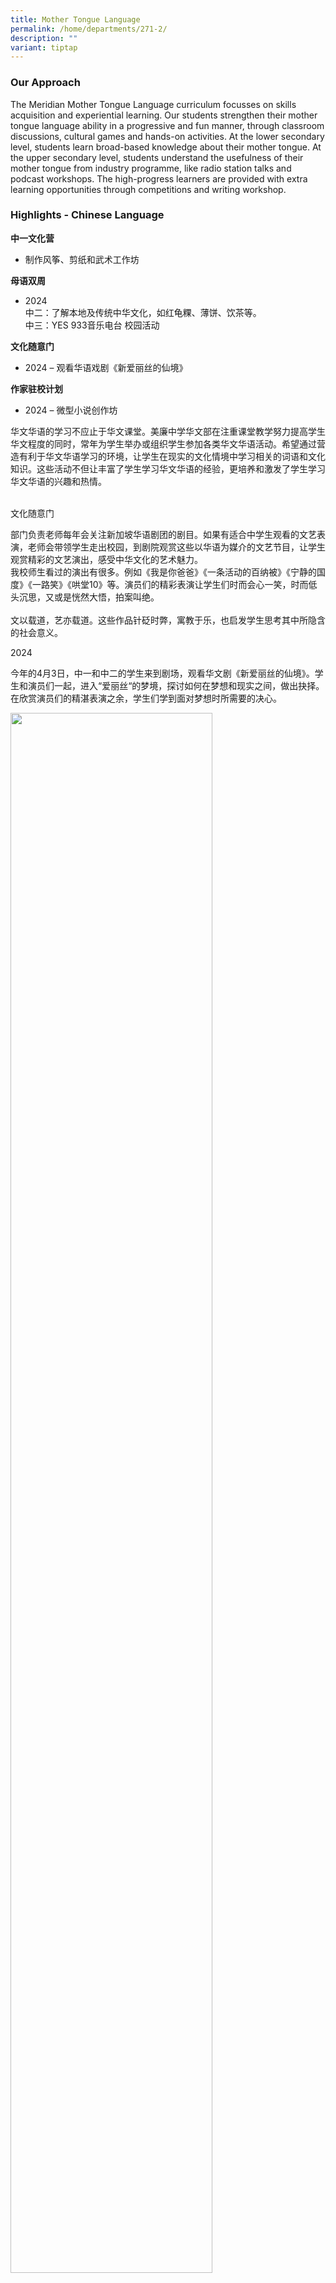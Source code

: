 ```yaml
---
title: Mother Tongue Language
permalink: /home/departments/271-2/
description: ""
variant: tiptap
---
```

<h3>Our Approach</h3>
<p>The Meridian Mother Tongue Language curriculum focusses on skills acquisition
and experiential learning. Our students strengthen their mother tongue
language ability in a progressive and fun manner, through classroom discussions,
cultural games and hands-on activities. At the lower secondary level, students
learn broad-based knowledge about their mother tongue. At the upper secondary
level, students understand the usefulness of their mother tongue from industry
programme, like radio station talks and podcast workshops. The high-progress
learners are provided with extra learning opportunities through competitions
and writing workshop.&nbsp;</p>
<h3>Highlights - Chinese Language</h3>
<p><strong>中一文化营</strong>
</p>
<ul data-tight="true" class="tight">
<li>
<p>制作风筝、剪纸和武术工作坊</p>
</li>
</ul>
<p><strong>母语双周</strong>
</p>
<ul data-tight="true" class="tight">
<li>
<p>2024
<br>中二：了解本地及传统中华文化，如红龟粿、薄饼、饮茶等。
<br>中三：YES 933音乐电台 校园活动</p>
</li>
</ul>
<p><strong>文化随意门</strong>
</p>
<ul data-tight="true" class="tight">
<li>
<p>2024 – 观看华语戏剧《新爱丽丝的仙境》</p>
</li>
</ul>
<p><strong>作家驻校计划</strong>
</p>
<ul data-tight="true" class="tight">
<li>
<p>2024 – 微型小说创作坊</p>
</li>
</ul>
<p>华文华语的学习不应止于华文课堂。美廉中学华文部在注重课堂教学努力提高学生华文程度的同时，常年为学生举办或组织学生参加各类华文华语活动。希望通过营造有利于华文华语学习的环境，让学生在现实的文化情境中学习相关的词语和文化知识。这些活动不但让丰富了学生学习华文华语的经验，更培养和激发了学生学习华文华语的兴趣和热情。
<br>
<br>
</p>
<p>文化随意门</p>
<p>部门负责老师每年会关注新加坡华语剧团的剧目。如果有适合中学生观看的文艺表演，老师会带领学生走出校园，到剧院观赏这些以华语为媒介的文艺节目，让学生观赏精彩的文艺演出，感受中华文化的艺术魅力。
<br>我校师生看过的演出有很多。例如《我是你爸爸》《一条活动的百纳被》《宁静的国度》《一路笑》《哄堂10》等。演员们的精彩表演让学生们时而会心一笑，时而低头沉思，又或是恍然大悟，拍案叫绝。
<br>
<br>文以载道，艺亦载道。这些作品针砭时弊，寓教于乐，也启发学生思考其中所隐含的社会意义。</p>
<p>2024</p>
<p>今年的4月3日，中一和中二的学生来到剧场，观看华文剧《新爱丽丝的仙境》。学生和演员们一起，进入“爱丽丝“的梦境，探讨如何在梦想和现实之间，做出抉择。在欣赏演员们的精湛表演之余，学生们学到⾯对梦想时所需要的决⼼。</p>
<div class="isomer-image-wrapper">
<img style="width: 80%;" height="auto" width="100%" alt="" src="/images/Departments/MTL/CPES.jpg">
</div>
<p></p>
<p></p>
<div class="isomer-image-wrapper">
<img style="width: 80%;" height="auto" width="100%" src="/images/mtcl1.png">
</div>
<p></p>
<p>华文文化营</p>
<p>我校华文部每年为中一新生举办文化营活动，目的是让学生了解和感受华族文化的意趣和精髓。每年的活动有所不同，比如制作竹简、捏制泥塑、画脸谱、绘彩扇、雕刻佩章等。
<br>
<br>
</p>
<p>2024</p>
<p>今年的中一文化营为学生提供了沉浸式的动手学习体验。学生们亲手制作了风筝，还拿起剪刀尝试剪纸，在经验丰富的武术教练的带领下，学习了华族武术的基本动作，也被令人惊叹的武术表演所吸引。总而言之，这些活动加深了他们对华族文化的了解。</p>
<div class="isomer-image-wrapper">
<img style="width: 75%;" height="auto" width="100%" alt="" src="/images/Departments/MTL/kite_making_2.jpg">
</div>
<div class="isomer-image-wrapper">
<img style="width: 75%;" height="auto" width="100%" alt="" src="/images/Departments/MTL/kite_making.jpg">
</div>
<p></p>
<div class="isomer-image-wrapper">
<img style="width: 75%;" height="auto" width="100%" alt="" src="/images/Departments/MTL/wushu.jpg">
</div>
<p></p>
<div class="isomer-image-wrapper">
<img style="width: 80%;" height="auto" width="100%" src="/images/mtoct5.jpg">
</div>
<p>
<br>
</p>
<div class="isomer-image-wrapper">
<img style="width: 80%;" height="auto" width="100%" src="/images/mtoct6.jpg">
</div>
<p>
<br>
</p>
<div class="isomer-image-wrapper">
<img style="width: 80%;" height="auto" width="100%" src="/images/mtoct7.jpg">
</div>
<p>
<br>
</p>
<div class="isomer-image-wrapper">
<img style="width: 80%;" height="auto" width="100%" src="/images/mtoct8.jpg">
</div>
<p>
<br>
</p>
<div class="isomer-image-wrapper">
<img style="width: 80%;" height="auto" width="100%" src="/images/mtoct9.jpg">
</div>
<p>庆祝农历新年</p>
<p>我们给学生讲新年的故事，我们和学生一起唱新年的歌，我们教学生玩新年传统游戏，我们和学生互道新春的祝福。在一年如夏的新加坡，我们华文部的老师带领全校师生，说春天的故事唱春天的歌曲，迎接春天的到来，恭祝美廉师生新年幸福快乐！
<br>
</p>
<div class="isomer-image-wrapper">
<img style="width: 75%;" height="auto" width="100%" alt="" src="/images/Departments/MTL/Picture1.png">
</div>
<div class="isomer-image-wrapper">
<img style="width: 80%;" height="auto" width="100%" src="/images/mtoct11.jpg">
</div>
<p>
<br>
</p>
<div class="isomer-image-wrapper">
<img style="width: 80%;" height="auto" width="100%" src="/images/mtoct12.jpg">
</div>
<p>
<br>
</p>
<div class="isomer-image-wrapper">
<img style="width: 80%;" height="auto" width="100%" src="/images/mtoct13.jpg">
</div>
<p>
<br>
</p>
<div class="isomer-image-wrapper">
<img style="width: 80%;" height="auto" width="100%" src="/images/mtoct14.jpg">
</div>
<p>
<br>
</p>
<div class="isomer-image-wrapper">
<img style="width: 80%;" height="auto" width="100%" src="/images/mtoct15.jpg">
</div>
<p>
<br>
</p>
<div class="isomer-image-wrapper">
<img style="width: 80%;" height="auto" width="100%" src="/images/mtoct16.jpg">
</div>
<p>
<br>
</p>
<div class="isomer-image-wrapper">
<img style="width: 80%;" height="auto" width="100%" src="/images/mtoct17.jpg">
</div>
<p>
<br>
</p>
<div class="isomer-image-wrapper">
<img style="width: 80%;" height="auto" width="100%" src="/images/mtoct18.jpg">
</div>
<h3>Highlights - Malay Language</h3>
<h3>2025</h3>
<h4>Feb – Pertandingan CendekiaSahibba </h4>
<p>Para pelajar Meridian telah berpeluang untuk bertarung dalam Pertandingan
CendekiaSahibba&nbsp; yang dianjurkan oleh Sekolah Rendah Riverside dan
Sekolah Menengah Changkat Changi.&nbsp; Pertandingan ini diadakan pada
22 Februari 2025 di Sekolah Menengah Changkat Changi</p>
<p>&nbsp;Lesung bukan sebarang lesung</p>
<p>Lesung dari Tanjung Kelik;</p>
<p>Renung bukan sebarang renung,</p>
<p>Renung mencari kata terbaik!</p>
<p><strong>&nbsp;Peserta:</strong>
</p>
<ul data-tight="true" class="tight">
<li>
<p>Auzan bin M Effendy (2-3)</p>
</li>
<li>
<p>⁠Queaisyah Bt M Zaki(2-6)</p>
</li>
<li>
<p>⁠Shaura Marissa Bt M Fazlan (3-7)</p>
</li>
<li>
<p>&nbsp;Raiyan Aqil (3-2)</p>
</li>
</ul>
<p>&nbsp;Semangat kental para peserta tetap menyerlah dalam keaadan tegang
walaupun tidak berjaya ke peringkat akhir. Syabas kepada mereka yang berani
keluar daripada zon keselesaan pada Sabtu dari jam 8 pagi -12 tengah hari
untuk bertarung dan berhadapan dengan para pelajar Menengah 4 di medan
pertandingan!</p>
<p>Queaisyah&nbsp; dan Shaura Marissa akan turut mengambil bahagian dalam
pertandingan Sahibba seterusnya, Mesra Sahibba Singapura pada 25 Mei 2025&nbsp;
nanti di Dewan Persada, Wisma Geylang Serai. Semoga berjaya Queaisyah Bt
M Zaki dan Shaura!</p>
<div class="isomer-image-wrapper">
<img style="width: 60%;" height="auto" width="100%" alt="" src="/images/Departments/MTL/Picture1.jpg">
</div>
<h4>Rakan Bahasa </h4>
<p><strong>&nbsp;</strong>Sekolah Menengah Meridian mencalonkan dua lagi
Rakan Bahasa dalam kalangan pelajar Bahasa Melayu yang mempamerkan kecintaan
terhadap bahasa dan budaya Melayu.&nbsp; Perlantikan mereka yang disokong
Majlis Bahasa Melayu Singapura (MBMS) memberikan Rakan Bahasa ruang dan
peluang untuk melibatkan diri dalam pelbagai acara bahasa dan budaya Melayu
yang dianjurkan di peringkat sekolah dan kebangsaan.</p>
<p>&nbsp;Tahun ini, Que’aisyah Binte Mohammad Zaki (Men 2-6) dan Mohammad
Anaqi Bin Mohammad Isham (Men 1-6) akan menerima perlantikan mereka dalam
majlis anjuran MBMS pada 15 April 2025 bersama Rakan Bahasa lain dari peringkat
rendah, menengah dan maktab.</p>
<p>&nbsp;Sebelum itu, Aisyah dan Anaqi telahpun dilibatkan dalam sambutan
Hari Raya sekolah yang diadakan sepanjang dua minggu pertama penggal dua
sebagai pengacara segmen Recess Raya dan Kuiz Raya bersama-sama Rakan Bahasa
yang terdahulu.</p>
<p>&nbsp;Semoga Aisyah dan Anaqi akan menjadi pemangkin semangat rakan-rakan
pelajar mereka dalam melestarikan bahasa dan budaya Melayu melalui lebih
banyak aktiviti dan acara pada masa hadapan.</p>
<p></p>
<div class="isomer-image-wrapper">
<img style="width: 60%;" height="auto" width="100%" alt="" src="/images/Departments/MTL/Picture2.jpg">
</div>
<h4>Mac- Perkhemahan Kebudayaan Menengah 1: Menyelami Warisan, Menjiwai Nilai</h4>
<p>Sebagai sebahagian daripada sambutan Bulan Bahasa Ibunda, pelajar Menengah
1 telah menyertai <em>Perkhemahan Bahasa Ibunda 2025</em> yang sarat dengan
aktiviti budaya.</p>
<p>Antara aktiviti utama ialah bengkel Dikir Barat, yang mengasah semangat
kerjasama dan keyakinan diri melalui seni persembahan tradisional. Pelajar
juga mengikuti bengkel Khat Jawi, di mana mereka menulis nilai sekolah
– <em>Daya Tahan</em>, <em>Jujur</em>, <em>Prihatin</em>, dan <em>Rendah Hati</em> –
dalam tulisan jawi. Aktiviti ini memperkukuh pemahaman mereka terhadap
nilai-nilai murni sambil menghargai seni warisan. Akhir sekali, pelajar
mempelajari tentang busana tradisional Melayu, termasuk cara memakai <em>tanjak</em> dan <em>samping</em>.
Aktiviti ini membuka ruang untuk mereka mengenali dan menghargai keunikan
budaya sendiri.</p>
<p>Perkhemahan ini bukan sahaja menyeronokkan, tetapi juga memperkukuh jati
diri dan rasa bangga terhadap warisan bahasa dan budaya Melayu.</p>
<p></p>
<div class="isomer-image-wrapper">
<img style="width: 60%;" height="auto" width="100%" alt="" src="/images/Departments/MTL/Picture3.jpg">
</div>
<h4>April – Sambutan Hari Raya</h4>
<p><strong>&nbsp;</strong>Pada tahun ini, sambutan Hari Raya lebih meriah
dengan pelibatan pelajar dan kaki tangan Sekolah Menengah Meridian yang
candi lagi bersemangat.&nbsp;</p>
<p>&nbsp;Bertemakan Meraikan Tradisi Raya Dengan Sentuhan Moden, sambutan
Raya 2025 menyaksikan pelajar-pelajar menyahut cabaran menyanyikan lagu-lagu
Raya melalui acara Recess Raya pada 28 Mac 2025 yang diterajui Rakan-rakan
Bahasa dahulu dan kini.&nbsp; Hadiah-hadiah menarik ditawarkan kepada peserta
yang termasuk pelajar bukan Melayu sekiranya mereka menyanyikan korus lagu
Raya dengan betul.&nbsp; Video-video acara yang menyeronokkan ini berjaya
menarik ratusan tontonan apabila ianya dikongsi di akaun Instagram sekolah.
Tidak disangka bahawa sekolah ini menyimpan begitu ramai pelajar dengan
bakat terpendam!</p>
<p>Kaki tangan Sekolah Menengah Meridian juga tidak ketinggalan dengan video
Serumpun Raya yang dirakam untuk tayangan semasa konsert Raya pada 2 April
2025.&nbsp; Dengan terang hati, mereka seronok mempelajari pergerakan ala-ala
bahasa isyarat mengikut video Raya Mimi Fly. Sorakan para pelajar yang
teruja menonton guru, pegerai kantin dan pegawai keselamatan sekolah mereka
menggambarkan penghargaan yang jarang diperlihatkan pada hari-hari biasa.</p>
<p>&nbsp;Konsert yang diacarakan oleh Rakan Bahasa 2023 ini juga menampilkan
18 pelajar-pelajar Menengah 3 dalam segmen kejutan yang cukup menghiburkan.&nbsp;
Persembahan dikir barat memang amat dinanti-nantikan dan gabungan pelajar-pelajar
Bahasa Melayu ini tidak menghampakan.</p>
<p>Pada akhir konsert yang turut menawarkan hadiah seperti ketupat berisi
manisan melalui segmen Kuiz Trivia Raya, para penonton khususnya golongan
pelajar kelihatan ceria dan ramai yang menyuarakan perasaan teruja dalam
menantikan sajian Raya pada tahun hadapan.</p>
<p></p>
<div class="isomer-image-wrapper">
<img style="width: 60%;" height="auto" width="100%" alt="" src="/images/Departments/MTL/Picture4.jpg">
</div>
<p></p>
<h3><strong>&nbsp;</strong>2024</h3>
<p><strong>&nbsp;Feb 2024 – Perkhemahan Kebudayaan Menengah 1</strong>
</p>
<p><strong>&nbsp;</strong>Perkhemahan Kebudayaan pada tahun ini menjamu para
pelajar Menengah 1 dengan pelbagai aktiviti kebudayaan. Sesi separuh hari
ini mengajak pelajar mempelajari dan mencuba sendiri seni pertahanan silat,
menghasilkan anyaman bakul dan memasak kuih jongkong. Menerusi sesi ini,
pelajar didedahkan kepada pelbagai aspek kesenian dan kebudayaan tradisi
Melayu.</p>
<p>&nbsp;Sesi amali yang dijalankan memberi pelajar peluang mencuba sendiri
pelbagai tradisi amalan masyarakat Melayu. Peluang yang bernilai ini pasti
menjadi memori yang tidak dapat dilupakan oleh para pelajar apabila mereka
bekerjasama dengan rakan dan fasilitator yang mesra sambil memartabatkan
warisan bangsa.</p>
<div class="isomer-image-wrapper">
<img style="width: 70%;" height="auto" width="100%" alt="" src="/images/Departments/MTL/Perkhemahan_Kebudayaan_Mgh_1_2024.png">
</div>
<p>&nbsp;<strong>Feb 2024 – Rakan Bahasa</strong>
</p>
<p>Raiyan Aqil Bin Rozairudin dari kelas 2/2 dan Alisha Syakira Binte Kamsani
dari kelas 2/7 telah dilantik sebagai Rakan Bahasa di upacara yang berlangsung
di Singapore Discovery Centre pada 19 April 2024. Pelantikan oleh Majlis
Bahasa Melayu Singapura (MBMS) ini akan memberikan mereka peluang untuk
mengikut serta dalam aktiviti-aktiviti yang dijalankan sepanjang tahun
seperti acara Pertandingan Podcast.</p>
<p>Para pejuang bahasa ini diberi tugas untuk menggalak dan mengongsi keindahan
bahasa Melayu bersama para pelajar menengah Meridian yang lain!</p>
<p>Pelantikan Rakan Bahasa itu dirasmikan oleh Pengerusi Jawatankuasa Bulan
Bahasa, Zhulkarnain Abdul Rahim.</p>
<div class="isomer-image-wrapper">
<img style="width: 75%;" height="auto" width="100%" alt="" src="/images/Departments/MTL/Rakan_Bahasa_2024.png">
</div>
<p><strong>Feb- April 2024 – Pertandingan Cerpen dan Puisi</strong>
</p>
<p>Para pelajar Meridian telah berpeluang untuk mengembangkan kemahiran menulis
cerpen serta puisi yang dianjurkan oleh Persatuan Bahasa Melayu Universiti
Kebangsaan Singapura. Peluang ini tidak disia-siakan memandangkan pihak
penganjur telah menjemput beberapa individu yang terkenal dalam bidang-bidang
penulisan kreatif serta penggiat seni dan budaya Singapura untuk berkongsi
pengalaman mereka yang luas.</p>
<p>&nbsp;<strong>Bengkel Cerpen (3 Feb)</strong>
</p>
<p>&nbsp;Bengkel ini&nbsp; telah dikendalikan oleh Cikgu R. Azmann, seorang
penggiat seni dikir barat serta penulis skrip dan lagu tempatan. Beliau
telah berkongsi strategi penulisan cerpen yang menarik dan menetapkan tema
‘Masa’ untuk para peserta melahirkan cerpen yang menarik.</p>
<p>&nbsp;Peserta Cerpen :</p>
<p>·&nbsp;&nbsp;&nbsp;&nbsp; Fariq Rinaldi B Sharil (2-2)</p>
<p>·&nbsp;&nbsp;&nbsp;&nbsp; Ashreef Nakhaie B Juma’at (2-2)</p>
<p>·&nbsp;&nbsp;&nbsp;&nbsp; Nur Qaisaran Bte M. Tahir (2-7)</p>
<p>·&nbsp;&nbsp;&nbsp;&nbsp; Alisha Syakira Bte Kamsani 2-7</p>
<p>·&nbsp;&nbsp;&nbsp;&nbsp; Nur Alesya Zafirah Bte M.Hidir (2-6)</p>
<p></p>
<p><strong>Bengkel Puisi</strong>
</p>
<p>Setiap sekolah perlu menghantar karya puisi dan video treler bagi setiap.
Para peserta perlu menjalani 2 bengkel yang berbeza seperti berikut:</p>
<p>a) Penulisan Puisi (17/2/24)</p>
<p>&nbsp;Bahagian penulisan telah dijalankan oleh Encik Afi Hanafi, seorang
penggiat seni puisi yang sering berkongsi untuk menulis dan menyampaikan
syair yang baik di TikTok serta menghasilkan bahan kraftangan yang dihiasi
kain songket sebagai hadiah.&nbsp;&nbsp;</p>
<p>b) Penyampaian Puisi untuk persiapan video treler (24/2/24)</p>
<p>&nbsp;Bahagian penyampaian pula telah dikongsi oleh Cikgu Asnida Daud,
seorang guru pakar bagi penghasilan video untuk bahan kurikulum tempatan
serta penggiat seni budaya dan berbakat pula dalam bidang nyanyian. Beliau
telah berkongsi tentang proses kreatif dan teknik penyampaian puisi.</p>
<p>&nbsp;Dengan penuh semangat dan dedikasi, Shaura Marissa Bte M. Fazlan
(2-7) telah berkarya dengan menarik melalui puisi dan video treler yang
dihasilkan sendiri secara kreatif.</p>
<p></p>
<div class="isomer-image-wrapper">
<img style="width: 75%;" height="auto" width="100%" alt="" src="/images/Departments/MTL/Bengkel_Bahasa_2024.png">
</div>
<p><strong>Mac 2024 – Peraduan Video TikTok P Ramlee</strong>
</p>
<p><strong>&nbsp;</strong>Buat julung-julung kalinya, Berita Harian telah
menganjurkan peraduan yang kreatif dalam era digital bagi menggalakkan
penggunaan bahasa Melayu dalam kalangan pelajar untuk menghasilkan video
TikTok berdasarkan filem-filem seniman agung P.Ramlee. Tentu sekali, para
pelajar Meridian turut mengambil peluang keemasan ini untuk menghasilkan
video singkat berdasarkan filem Madu Tiga.</p>
<p>Melalui penghayatan watak-watak berdasarkan filem yang dihasilkan pada
tahun 1964, para pelajar bukan sahaja menikmati pengalaman yang berharga
untuk meluaskan perbendaharaan kata, mereka juga dapat mengenali P Ramlee
serta karya-karya beliau yang kreatif dalam bidang perfileman dan lagu-lagu
Melayu.</p>
<p>&nbsp;Para peserta terdiri daripada</p>
<p>· Nadra Tanisha Bte Ishak (3E3)</p>
<p>· Iris Zahiyah Bte M. Imran (3A2)</p>
<p>· Nur Auralya Bte Norhisham (2-3)</p>
<p>· Nur Aadalya Bte Norhisham (2-1)</p>
<p>&nbsp;</p>
<h4>2022</h4>
<h5>Ogos 2022 – Aktiviti Dwi Minggu Bahasa, Seni Menganyam</h5>
<p>Bukan sekadar melatih penelitian pelajar, tetapi turut mencungkil kreativiti
mereka. Itulah yang dapat dicapai para pelajar Menengah 2 menerusi aktiviti
menganyam tempat letak minuman. Menerusi aktiviti yang dijalankan selama
2 jam itu, para pelajar dapat mempelajari teknik-teknik menganyam dengan
betul. Menurut para pelatih, seni tangan itu semakin pupus ditelan zaman.
Maka itulah, ilmu tersebut diharap dapat diturunkan kepada generasi akan
datang, seperti pelajar-pelajar Menengah 2 ini. Para pelatih juga berkongsi
beberapa pelajar Menengah 2 ini ada kebolehan untuk menganyam dengan baik,
Syabas diucapkan kepada mereka!</p>
<div class="isomer-image-wrapper">
<img style="width: 75%;" height="auto" width="100%" src="/images/ML03.jpg">
</div>
<p></p>
<div class="isomer-image-wrapper">
<img style="width: 75%;" height="auto" width="100%" src="/images/ML04.jpg">
</div>
<h5>Ogos 2022 – Aktiviti Dwi Minggu Bahasa, Seni Lukisan Batik</h5>
<p>Pada Ogos lalu, lebih daripada 100 Menengah 3 didedahkan dengan aktiviti
lukisan batik. Menjangkaui teknik seni lukisan yang diajar oleh guru-guru
mapan, para pelajar Menengah 3 ini juga mempelajari tentang sejarah lukisan
batik dan peranan batik dalam dunia Melayu. Setiap pelajar disiapkan dengan
alat-alat seni lukisan batik untuk mereka mencubanya. Selepas menghadiri
sesi tersebut, beberapa pelajar Menengah 3 ini berkongsi kini mereka lebih
dapat menghargai seni batik yang mereka lihat daripada pakaian yang dimiliki
oleh keluarga mereka. Syabas!</p>
<div class="isomer-image-wrapper">
<img style="width: 75%;" height="auto" width="100%" src="/images/ML02.jpg">
</div>
<h5>Julai 2022 – Siri Ceramah dan Kuliah Menengah 3</h5>
<p>Pada penggal ketiga tahun ini, Unit Bahasa Melayu Sekolah Menengah Meridian
mula untuk menganjurkan Siri Ceramah dan Kuliah bagi pelajar Menengah 3
yang akan mengambil aliran Ekspres. Siri ceramah dan kuliah ini memberi
pelajar latihan intensif yang melatih mereka tentang teknik-teknik menjawab
soalan peperiksaan peringkat O. Tujuannya adalah bagi pelajar Menengah
3 mempersiapkan diri untuk menduduki peperiksaan akhir tahun pada Oktober
2022, selain memberikan mereka pendedahan seawal peringkat ini agar mereka
lebih bersedia untuk menduduki peperiksaan peringkat O kelak. Antara topik-topik
yang disentuh termasuklah (a) Penulisan Ekspositori (b) Penekanan terhadap
soalan-soalan HOT bagi bahagian kefahaman (c) Imbuhan.</p>
<div class="isomer-image-wrapper">
<img style="width: 75%;" height="auto" width="100%" src="/images/ML01.jpg">
</div>
<h5>April 2022- Rakan Bahasa</h5>
<p>Muhammad Rizq Aqasya dari 1E2 dan Luqman Nurhakeem dari 1E3 telah dilantik
sebagai Rakan Bahasa di upacara yang berlangsung secara maya pada 1 April
2022. Pelantikan oleh Majlis Bahasa Melayu Singapura (MBMS) ini akan memberikan
mereka peluang untuk mengikut serta dalam aktiviti-akvititi yang dijalankan
sepanjang tahun seperti acara “Kembara Rakan Bahasa”.</p>
<p>Meski baru menjejaki alam persekolahan di peringkat sekolah Menengah,
para pejuang bahasa ini diberi tugas untuk menggalak dan mengongsi keindahan
bahasa Melayu bersama para pelajar menengah Meridian yang lain!</p>
<p>Acara ini dirasmikan secara maya oleh Setiausaha Parlimen bagi Kementerian
Kesihatan merangkap Perhubungan dan Penerangan, Cik Rahayu Mahzam.</p>
<div class="isomer-image-wrapper">
<img style="width: 75%;" height="auto" width="100%" src="/images/malay03.jpg">
</div>
<p></p>
<div class="isomer-image-wrapper">
<img style="width:60%" height="auto" width="100%" src="/images/malay04.jpg">
</div>
<h5>Mac 2022 – Perkhemahan Kebudayaan</h5>
<p>Pada 10 Mac lalu, para pelajar Menengah satu telah didedahkan dengan tiga
aktiviti budaya iaitu persembahan Dikir Barat, Kompang dan Tarian Zapin.
Menerusi sesi yang dijalankan pelajar diberi pendedahan terhadap sejarah
dan kepentingan aktiviti kebudayaan itu dalam era moden. Menjangkaui aspek
teori dan teknikal, para pelajar juga diberi pendedahan untuk bermain alat-alat
muzik tradisional, malah turut diberi peluang untuk menari serta berdikir
barat. Sesi amali yang dijalankan ini amat dialu-alukan oleh pelajar selepas
mereka menjalani sesi sebegitu secara maya pada tahun-tahu lalu disebabkan
pandemik COVID-19.</p>
<div class="isomer-image-wrapper">
<img style="width: 75%;" height="auto" width="100%" src="/images/malay01.jpg">
</div>
<p>‘Pelapis’ seni kebudayaan mempelajari cara-cara menggendang dalam persembahan
seni dikir barat.</p>
<div class="isomer-image-wrapper">
<img style="width: 75%;" height="auto" width="100%" src="/images/malay02.jpg">
</div>
<p>Bukan sahaja para pelajar perempuan yang ingin turut serta dalam aktiviti
ini, pelajar lelaki juga turut gigih mempelajari lenggok tarian ini.
<br>
</p>
<h4>2021</h4>
<h5>Mac 2021 - Pertandingan Bahasa 4PM (Malay Debate Competition 4PM)</h5>
<p>Empat pelajar Menengah 3 Ekspres memasuki peraduan debat dalam Bahasa
Melayu di peringkat nasional yang dianjurkan oleh Persatuan Persuratan
Pemuda Pemudi Melayu (4PM). Disebabkan COVID-19 pada tahun ini, pusingan
peringkat saringan dijalankan dalam talian. Daripada empat pelajar yang
memasuki pertandingan tersebut, Mahirah dan Ryan Aniq muncul sebagai pembahas
terbaik bagi pusingan saringan. Syabas diucapkan kepada mereka!</p>
<div class="isomer-image-wrapper">
<img style="width:60%" height="auto" width="100%" src="/images/ml10-1.jpg">
</div>
<p>Para pembahas Meridian sedang beraksi dengan menjadi pihak penyanggah
bagi perlawanan pertama. Mauduk yang dibahasakan ialah “Rakyat Singapura
terlalu bergantung dengan teknologi dalam kehidupan seharian mereka”</p>
<h5>Mei 2021 - Aktiviti Dwi-Minggu Bahasa Ibunda bagi Pelajar Menengah 1 (MTL Fortnight Activities for Sec 1 students)</h5>
<p>Daripada mempelajari tentang sejarah yang luas tentang Wayang Kulit, hingga
kepada pembikinan Wayang Kulit itu sendiri, kesemua pelajar Menengah 1
daripada aliran yang berbeza-beza diberikan peluang untuk menikmati aktiviti-aktiviti
tersebut bersempena dengan sambutan Dwi-Minggu Bahasa Ibunda.</p>
<p>Para pelajar memberikan maklum balas menerusi program itu mereka dapat
mempelajari dan menghargai seni persembahan tradisional di Nusantara.</p>
<p>Lebih menarik lagi, kesemua aktiviti dijalankan di dalam suasana yang
selesa dan selamat disebabkan oleh COVID-19. Aktiviti-aktiviti dijalankan
di dalam bilik darjah masing-masing!</p>
<p></p>
<div class="isomer-image-wrapper">
<img style="width:60%" height="auto" width="100%" src="/images/ml10-3.jpg">
</div>
<div class="isomer-image-wrapper">
<img style="width:60%" height="auto" width="100%" src="/images/ml10-4.jpg">
</div>
<div class="isomer-image-wrapper">
<img style="width:60%" height="auto" width="100%" src="/images/ml10-2.jpg">
</div>
<p></p>
<h5>Mei 2021 - Aktiviti Dwi-Minggu Bahasa Ibunda bagi Pelajar Menengah 3 (MTL Fortnight Activities for Sec 3 students)</h5>
<p>Ramai yang tahu tentang songkok, namun tidak ramai yang tahu tentang Tanjak.
Itulah yang dikatakan oleh para pelajar Menengah 3 selepas mereka menjalani
aktiviti membuat Tanjak.</p>
<p>Selain mempelajari tentang teknik pembuatan tanjak, pelajar-pelajar Menengah
3 juga mempelajari tentang sejarah dan kepentingan Tanjak dalam masyarakat
Melayu.</p>
<p>Setiap tanjak dibuat dengan menggunakan helaian batik dan keratan suratkhabar.</p>
<div class="isomer-image-wrapper">
<img style="width:60%" height="auto" width="100%" src="/images/ml10-5.jpg">
</div>
<p></p>
<div class="isomer-image-wrapper">
<img style="width:60%" height="auto" width="100%" src="/images/ml10-6.jpg">
</div>
<p>‘Pendekar’ Sekolah Menengah Meridian yang menampilkan hasil buatan tanjak
mereka.</p>
<h5>Julai 2021 - Aktiviti Dwi-Minggu Bahasa Ibunda bagi Pelajar Menengah 2 (MTL Fortnight Activities for Sec 2 students)</h5>
<p>Tirai program Dwi-Minggu Bahasa Ibunda ditutup dengan aktiviti mempelajari
cara-cara menulis huruf Jawi bagi pelajar Menengah 2. Meski tidak pernah
menulis tulisan Jawi sebelum ini, para pelajar telah berjaya untuk menulis
nama-nama mereka dalam tulisan Jawi dengan penuh yakin selepas program
dijalankan. Selain daripada itu, pelajar-pelajar juga diberikan dengan
beberapa alat melukis seperti cat berwarna dan kanvas untuk mewarnakan
hasil penulisan Jawi mereka.</p>
<div class="isomer-image-wrapper">
<img style="width:60%" height="auto" width="100%" src="/images/ml10-7.jpg">
</div>
<p></p>
<div class="isomer-image-wrapper">
<img style="width:60%" height="auto" width="100%" src="/images/ml10-8.jpg">
</div>
<p></p>
<div class="isomer-image-wrapper">
<img style="width:60%" height="auto" width="100%" src="/images/ml10-9.jpg">
</div>
<p>Hasil seni lukis dalam tulisan Jawi oleh pelajar-pelajar Menengah 2</p>
<h5>Mei 2021 - Translation Competition</h5>
<p>Pelajar Nuradlin Qistina Mohd Noh Fadzli telah mewakili Sekolah Menengah
Meridian dalam pertandingan terjemahan (3T) Bahasa Melayu ke Inggeris dan
Inggeris ke Bahasa Melayu yang dianjurkan oleh Persatuan Budaya Melayu
Maktab Rendah Nasional.</p>
<div class="isomer-image-wrapper">
<img style="width:60%" height="auto" width="100%" src="/images/ml10-10.jpg">
</div>
<h4>Ogos 2021 - Pantun Competiton</h4>
<p>Tidak ramai anak muda sekarang yang mempunyai minat mendalam terhadap
Pantun. Namun, tidak begitu halnya bagi dua pelajar Meridian ini – &nbsp;Alya
Marina Binte Manaf dari 3T1 and Muhamad Ali bin Manaf dari 4A2.</p>
<p>Keduanya bukan sahaja telah menyertai, tetapi muncul sebagai Naib Juara
bagi pertandingan pantun ‘Our Malay Kampung Stories’ yang dianjurkan oleh
MAEC di bawah kategori sekolah menengah.</p>
<div class="isomer-image-wrapper">
<img style="width:60%" height="auto" width="100%" src="/images/ml10-11.jpg">
</div>
<p></p>
<div class="isomer-image-wrapper">
<img style="width:60%" height="auto" width="100%" src="/images/ml10-12.jpg">
</div>
<h4>September 2021 - NDR Post Dialogue</h4>
<p>Membincangkan isu-isu semasa yang ditekankan oleh Perdana Menteri Lee
Hsien Loong dalam Rapat Umum Hari Kebangsaan 201. Itulah yang dilakukan
oleh wakil pelajar dari Menengah 3 Mahirah, Syazwan, Arif, Ryan, dan Redha.</p>
<p>Kelima-lima pelajar ini menghadiri dialog Pasca Rapat Umum Hari Kebangsaan
yang dianjurkan oleh MENDAKI, MESRA, dan MUIS (M3). &nbsp;Panelis bagi
sesi dialog ini terdiri dari Anggota Parlimen Rahayu Mahzam, Sharael Taha
dan Nadia Samdin.</p>
<p></p>
<div class="isomer-image-wrapper">
<img style="width:60%" height="auto" width="100%" src="/images/ml10-13.jpg">
</div>
<p>
<br>
</p>
<div class="isomer-image-wrapper">
<img style="width:60%" height="auto" width="100%" src="/images/ml10-14.jpg">
</div>
<p>Dialog yang dijalankan secara maya di tengah-tengah pandemik COVID-19</p>
<p></p>
<h5>Januari - Program Pengacaraan Dwi-Bahasa (Bilingual Emcees Programme)</h5>
<p>Program Pengacaraan Dwi-Bahasa diperkenalkan buat julung-julung kalinya
pada tahun ini bertujuan untuk memperkasa dan memberi keyakinan kepada
para pelajar menggunakan Bahasa Ibunda. Pengacara telah dilatih untuk mengacarakan
program-program Bahasa Ibunda. Dalam masa yang sama, penggunaan Bahasa
Ibunda dalam acara-acara kelolaan Jabatan Bahasa Ibunda dapat memberikan
pendedahan kepada penonton untuk mempelajari beberapa patah perkataan dalam
Bahasa ibunda.</p>
<div class="isomer-image-wrapper">
<img style="width:60%" height="auto" width="100%" src="/images/MLNOV1.jpg">
</div>
<p>Pelajar ini berkesempatan mengacarakan konsert sambutan Tahun Baru Cina
dalam Bahasa Mandarin dan Inggeris.</p>
<div class="isomer-image-wrapper">
<img style="width:60%" height="auto" width="100%" src="/images/MLNOV2.jpg">
</div>
<p>Pelajar ini mengacarakan sambutan program kebudayaan seperti pesta Ponggal
dalam Bahasa Tamil dan Inggeris.</p>
<p>Konsert Hari Raya yang telah dirancang terpaksa dibatalkan kerana berlakunya
penularan penyakit Covid-19.</p>
<h5>Program Bacaan – Reading Programme</h5>
<p>Program Bacaan ini menggalakkan pelajar membaca dengan senyap. Pelajar
akan ke perpustakaan pada waktu yang dikhaskan semasa waktu kokurikulum.
Pelajar dapat menikmati suasana bacaan yang menenangkan tanpa gangguan
di sudut-sudut khas perpustakaan. Setiap pelajar daripada pelbagai peringkat
dan aliran akan melaksanakan tugasan sebagai aktiviti pengukuhan.</p>
<p></p>
<div class="isomer-image-wrapper">
<img style="width:60%" height="auto" width="100%" src="/images/MLNOV3.jpg">
</div>
<p>
<br>
</p>
<div class="isomer-image-wrapper">
<img style="width:60%" height="auto" width="100%" src="/images/MLNOV4.jpg">
</div>
<p></p>
<h5>Mac - Minggu Meneroka Bahasa dan Budaya Melayu (Exploring the Malay Language and Culture Week)</h5>
<p>Minggu Meneroka Bahasa dan Budaya Melayu diadakan untuk mendedahkan para
pelajar bagi mendalami bahasa dan budaya Melayu. Setiap kohort telah menjalani
program yang direka khas.</p>
<ul data-tight="true" class="tight">
<li>
<p>Menengah 1 telah mempelajari tentang tulisan Jawi, seni batik dan ukiran
Melayu.</p>
</li>
<li>
<p>Menengah 2 pula dapat belajar sambil bermain permainan tradisional dan
permainan bahasa iaitu congkak, batu seremban, capteh, guli, gasing dan
permainan papan; Sahibba dan Saidina serta permainan kad Fikir-fikir.</p>
</li>
<li>
<p>Menengah 3, telah menonton filem dan membuat kritikan tentang filem tersebut.</p>
</li>
<li>
<p>Bagi kohort pelajar aliran Normal Teknikal, aktiviti terjemahan telah
dilakukan bagi menterjemah misi, visi serta sejarah sekolah di tempat-tempat
tertentu di sekeliling sekolah.</p>
</li>
</ul>
<div class="isomer-image-wrapper">
<img style="width:70%" height="auto" width="100%" src="/images/ml1.png">
</div>
<div class="isomer-image-wrapper">
<img style="width:70%" height="auto" width="100%" src="/images/ml2.png">
</div>
<div class="isomer-image-wrapper">
<img style="width:70%" height="auto" width="100%" src="/images/ml3.png">
</div>
<h5>April - Pembelajaran dalam Talian untuk pembelajaran di rumah (Online HBL Lessons)</h5>
<div class="isomer-image-wrapper">
<img style="width:70%" height="auto" width="100%" src="/images/ml4.png">
</div>
<h5>Perkongsian Tip-tip Menjawab Soalan Perbualan Lisan oleh Pelajar Alumni – Sharing by an alumnus on tips for answering &nbsp;Oral Examination questions.</h5>
<p>Pelajar-pelajar menengah empat berpeluang mengikuti perkongsian oleh pelajar
alumni yang berkongsi tip-tip menjawab soalan perbualan lisan. Pelajar
Alumni ini berkongsi mengenai ketrampilan berkomuniksai, cara-cara serta
teknik untuk berbual dengan penuh keyakinan serta bagaimana memberikan
jawapan yang meyakinkan. Pengalamannya sebagai seorng pelajar sedikit sebanyak
memberi tip-tip yang bermanfaat kepada para pelajar.</p>
<div class="isomer-image-wrapper">
<img style="width:60%" height="auto" width="100%" src="/images/MLNOV15.jpg">
</div>
<h5>Jun - Rakan Bahasa</h5>
<p>Pelantikan duta Rakan Bahasa; Habir Bin Shafeik dari 2E4 dan Siti Aisyah
Mahirah dari 2E1 sempena Bulan Bahasa yang dianjurkan oleh Majlis Bahasa
Melayu Singapura (MBMS) tetap diraikan secara maya. Walaupun Majlis Pelantikan
telah dibatalkan kerana penularan COVID-19, pelantikan mereka tetap&nbsp;
diraikan bersama semua agar mereka dapat mengalami pengalaman pembelajaran
dan pengembangan Bahasa Melayu yang bermanfaat. Rakan Bahasa kami yang
dilantik; Aisyah (2E1) dan Habir (2E4), berpeluang menjalani latihan mereka
secara dalam talian yang dianjurkan oleh Majlis Bahasa Melayu.</p>
<p></p>
<div class="isomer-image-wrapper">
<img style="width:70%" height="auto" width="100%" src="/images/ml5.png">
</div>
<p></p>
<h5>Ogos - Program Pengayaan dalam Talian – Menganyam Bakul dan Melukis Batik (Onine Enrichment Programme – Basket Weaving and Batik Painting)</h5>
<p>Pelajar-pelajar menengah 2 memperoleh pengetahuan mengenai seni menenun
melalui program pengayaan dalam talian menerusi sesi secara langsung. Pelajar-pelajar
menengah 3 pula berkesempatan untuk mengikuti bengkel melukis batik dalam
talian dan mengakhirinya dengan sesi amali melukis batik yang menenangkan.</p>
<p></p>
<div class="isomer-image-wrapper">
<img style="width:70%" height="auto" width="100%" src="/images/ml5.png">
</div>
<div class="isomer-image-wrapper">
<img style="width:70%" height="auto" width="100%" src="/images/ml6.png">
</div>
<div class="isomer-image-wrapper">
<img style="width:70%" height="auto" width="100%" src="/images/ml7.png">
</div>
<p></p>
<h5>Perkhemahan Bahasa anjuran Jabatan Bahasa Ibunda</h5>
<p>Pada 4hb Januari 2018, pelajar kohort menengah satu daripada pelbagai
aliran serta para pelajar yang tidak mengambil mata pelajaran Bahasa Ibunda
di sekolah telah mengikuti Perkhemahan Bahasa. Pelajar-pelajar yang mengambil
mata pelajaran Bahasa Melayu telah didedahkan kepada aspek teori dan praktikal
seni tarian zapin, seni tangan tanjak dan pemakaian samping dan seni muzik
angklung. Mereka melalui sesi amali selama tiga jam mengenali setiap seni
ini menerusi sejarah ringkasnya, alat muzik yang digunakan serta gerak
tari yang penuh bermakna. Perkhemahan ini berakhir dengan kemuncaknya iaitu
persembahan ketiga-tiga seni.</p>
<h5>Sesi Tarian Zapin</h5>
<div class="isomer-image-wrapper">
<img style="width:60%" height="auto" width="100%" src="/images/Malay-27aug-01.jpg">
</div>
<h5>Sesi Angklung</h5>
<div class="isomer-image-wrapper">
<img style="width:60%" height="auto" width="100%" src="/images/malay-27aug-02.jpg">
</div>
<h5>Sesi Tanjak dan Samping</h5>
<div class="isomer-image-wrapper">
<img style="width:60%" height="auto" width="100%" src="/images/Malay-27aug-03.jpg">
</div>
<p>
<br>
</p>
<div class="isomer-image-wrapper">
<img style="width:60%" height="auto" width="100%" src="/images/Malay-27aug-04.jpg">
</div>
<h5>Persembahan Kemuncak</h5>
<div class="isomer-image-wrapper">
<img style="width:60%" height="auto" width="100%" src="/images/Malay-27aug-05.jpg">
</div>
<div class="isomer-image-wrapper">
<img style="width:60%" height="auto" width="100%" src="/images/Malay-27aug-06.jpg">
</div>
<h5>Pementasan Nuri Terbang Malam di Esplanade</h5>
<p>Pada 21hb&nbsp;Mac 2018, para pelajar menengah dua aliran Normal Akademik
telah menonton pementasan Nuri Terbang Malam di Esplanade. Pementasan tersebut
membawa penonton merentasi peralihan genre muzik setempat. Mereka mempelajari
tentang perkembangan dan pengaruh muzik dalam dunia seni tanah air. Pementasan
tersebut memberi kesan kepada para pelajar yang juga seronok menikmati
santapan muzik yang didendangkan sepanjang pementasan.</p>
<div class="isomer-image-wrapper">
<img style="width:60%" height="auto" width="100%" src="/images/Malay-27aug-07.jpg">
</div>
<p>
<br>
</p>
<div class="isomer-image-wrapper">
<img style="width:60%" height="auto" width="100%" src="/images/Malay-27aug-08.jpg">
</div>
<p>
<br>
</p>
<div class="isomer-image-wrapper">
<img style="width:60%" height="auto" width="100%" src="/images/Malay-27aug-09.jpg">
</div>
<p>
<br>
</p>
<div class="isomer-image-wrapper">
<img style="width:60%" height="auto" width="100%" src="/images/Malay-27aug-10.jpg">
</div>
<p>
<br>
</p>
<div class="isomer-image-wrapper">
<img style="width:60%" height="auto" width="100%" src="/images/Malay-27aug-11.jpg">
</div>
<h5>Pementasan Joget di Esplanade</h5>
<p>Pada 23hb&nbsp;Mac 2018, para pelajar menengah dua aliran Ekspres telah
menonton pementasan Joget di Esplanade. Pementasan tersebut mendedahkan
penonton kepada pelbagai jenis tarian oleh penggiat seni setempat. Mereka
mempelajari tentang perkembangan dan pengaruh seni tarian dalam dunia seni
tanah air. Pementasan tersebut memberi kesan kepada para pelajar yang memerlukan
intepretasi dan pemaknaan terhadap apa yang telah dipersembahkan.</p>
<p></p>
<div class="isomer-image-wrapper">
<img style="width:60%" height="auto" width="100%" src="/images/10OCT-MT-1.jpg">
</div>
<p>
<br>
</p>
<div class="isomer-image-wrapper">
<img style="width:60%" height="auto" width="100%" src="/images/10OCT-MT-2.jpg">
</div>
<p>
<br>
</p>
<div class="isomer-image-wrapper">
<img style="width:60%" height="auto" width="100%" src="/images/10OCT-MT-3.jpg">
</div>
<p></p>
<h5>Bengkel Penulisan Naratif</h5>
<p>Pada 3hb&nbsp;April 2018, para pelajar Menengah 4 dan 5 yang akan menduduki
peperiksaan peringkat O telah menyertai sebuah bengkel penulisan naratif
yang telah dikelolakan oleh Cikgu Djohan Rahman. Beliau telah berkongsi
pelbagai cara dan stilistik dalam penulisan.</p>
<div class="isomer-image-wrapper">
<img style="width:60%" height="auto" width="100%" src="/images/10OCT-MT-4.jpg">
</div>
<p>
<br>
</p>
<div class="isomer-image-wrapper">
<img style="width:60%" height="auto" width="100%" src="/images/10OCT-MT-5.jpg">
</div>
<p>
<br>
</p>
<div class="isomer-image-wrapper">
<img style="width:60%" height="auto" width="100%" src="/images/10OCT-MT-6.jpg">
</div>
<p>
<br>
</p>
<div class="isomer-image-wrapper">
<img style="width:60%" height="auto" width="100%" src="/images/10OCT-MT-7.jpg">
</div>
<p>
<br>
</p>
<h5>Peraduan Lumbuba anjuran MAEC Timur Bukit Batok</h5>
<p>Pada 14hb&nbsp;Julai 2018, 5 pelajar Menengah 2 Peringkat O telah mengambil
bahagian dalam sebuah peraduan bahasa dan budaya ala&nbsp;<em>amazing race</em>.
Peraduan anjuran Malay Activity Executive Committees Council (MAEC) Timur
Bukit Batok ini disertai lebih 70 sekolah. Para pelajar meradu minda dan
tenaga sambil belajar peljagai aspek Bahasa Melayu dan Budaya.</p>
<div class="isomer-image-wrapper">
<img style="width:60%" height="auto" width="100%" src="/images/10OCT-MT-8.jpg">
</div>
<p>
<br>
</p>
<div class="isomer-image-wrapper">
<img style="width:60%" height="auto" width="100%" src="/images/10OCT-MT-9.jpg">
</div>
<p>
<br>
</p>
<div class="isomer-image-wrapper">
<img style="width:60%" height="auto" width="100%" src="/images/10OCT-MT-10.jpg">
</div>
<p>
<br>
</p>
<div class="isomer-image-wrapper">
<img style="width:60%" height="auto" width="100%" src="/images/10OCT-MT-11.jpg">
</div>
<p>
<br>
</p>
<h4>Bengkel Nasi Ambeng</h4>
<p>Pada 27hb&nbsp;September 2018, para pelajar menengah 1 dan 3 aliran Normal
Teknikal telah menikmati juadah Nasi Ambeng. Sebuah bengkel Nasi Ambeng
telah dijalankan sempena Dwiminggu Bahasa Ibunda. Para pelajar dihidangkan
dengan bahan-bahan serta sejarah yang membentuk Nasi Ambeng. Mereka kemudian
menjamu selera dengan makan berdulang.</p>
<div class="isomer-image-wrapper">
<img style="width:60%" height="auto" width="100%" src="/images/10OCT-MT-12.jpg">
</div>
<p>
<br>
</p>
<h5>Bengkel Roti Jala</h5>
<p>Pada 27hb&nbsp;September 2018, para pelajar menengah 2 aliran Normal Teknikal
telah mencuba membuat Roti Jala atau juga dikenali sebagai Roti Kirai dan
Roti Renjis. Sebuah bengkel Roti Jala telah dijalankan sempena Dwiminggu
Bahasa Ibunda. Para pelajar mempelajari tentang bahan-bahan serta cara
membuatnya. Mereka kemudian menjamu selera dan mencicah roti jala dengan
kari ayam.</p>
<div class="isomer-image-wrapper">
<img style="width:60%" height="auto" width="100%" src="/images/10OCT-MT-13.jpg">
</div>
<p>
<br>
</p>
<h5>Bengkel Pengacara dan DJ</h5>
<p>Pada 27hb&nbsp;September 2018, para pelajar menengah 3 aliran Normal Akademik
dan Ekspres menjalani sebuah bengkel pengacaraan dan DJ sempena Dwiminggu
Bahasa Ibunda. Para pelajar telah mengasah kemahiran bertutur dan sebutan
sekaligus melatih tahap keyakinan menyampaikan ucapan secara rasmi di khalayak
ramai.</p>
<h5>Sesi Kompang</h5>
<div class="isomer-image-wrapper">
<img style="width:60%" height="auto" width="100%" src="/images/1-1.png">
</div>
<p>
<br>
</p>
<div class="isomer-image-wrapper">
<img style="width:60%" height="auto" width="100%" src="/images/2-1.png">
</div>
<p>
<br>
</p>
<h5>Sesi DIkir Barat</h5>
<div class="isomer-image-wrapper">
<img style="width:60%" height="auto" width="100%" src="/images/4-1.png">
</div>
<p>
<br>
</p>
<div class="isomer-image-wrapper">
<img style="width:60%" height="auto" width="100%" src="/images/3-1.png">
</div>
<p>
<br>
</p>
<h5>Sesi Tarian Zapin</h5>
<div class="isomer-image-wrapper">
<img style="width:60%" height="auto" width="100%" src="/images/5-1.png">
</div>
<p>
<br>
</p>
<div class="isomer-image-wrapper">
<img style="width:60%" height="auto" width="100%" src="/images/6-1.png">
</div>
<p>
<br>
</p>
<div class="isomer-image-wrapper">
<img style="width:60%" height="auto" width="100%" src="/images/7-1.png">
</div>
<p>
<br>
</p>
<h5>Mother Tongue Fortnight Activity (Dikir Barat –CNY concert)</h5>
<p>Setelah mengikuti perkhemahan Bahasa pada 5hb Januari 2017, sekumpulan
para pelajar menengah satu diberi peluang untuk mengadakan persembahan
dikir barat sempena konsert sambutan Tahun Baru Cina pada 27hb Januari
2017. Para pelajar diberi kepercayaan serta autonomi untuk memilih lagu
yang ingin dipersembahkan. Selain daripada lagu ‘Rakan Muda’ yang telah
ditetapkan, pelajar memilih untuk mendendangkan lagu ‘Tahun Baru Cina’
dalam Bahasa Mandarin. Mereka telah membuat persembahan yang menarik dan
menghiburkan.</p>
<p></p>
<div class="isomer-image-wrapper">
<img style="width:60%" height="auto" width="100%" src="/images/1-2.png">
</div>
<p>
<br>
</p>
<div class="isomer-image-wrapper">
<img style="width:60%" height="auto" width="100%" src="/images/2-2.png">
</div>
<p></p>
<h5>Pementasan Nuri Terbang Malam di Esplanade</h5>
<p>Pada 27hb Mac 2017, seramai 42 pelajar menengah 2 aliran Normal Akademik
telah menonton pementasan Nuri Terbang Malam di Esplanade. Pementasan tersebut
membawa pelajar merentasi peralihan genre muzik setempat. Pelajar mempelajari
tentang perkembangan dan pengaruh muzik dalam dunia seni tanah air. Pementasan
tersebut memberi kesan kepada pelajar yang juga seronok menikmati santapan
muzik yang didendangkan sepanjang pementasan.</p>
<div class="isomer-image-wrapper">
<img style="width:60%" height="auto" width="100%" src="/images/3-2.png">
</div>
<p></p>